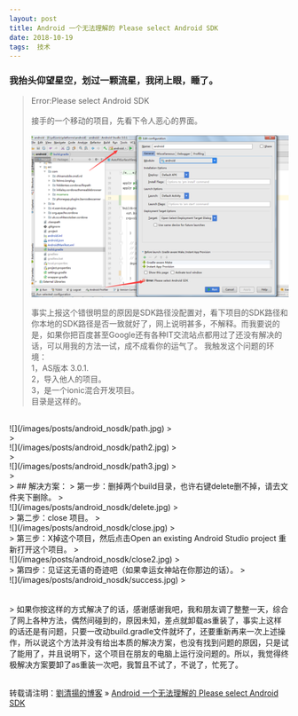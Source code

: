 ```yaml
---
layout: post  
title: Android 一个无法理解的 Please select Android SDK   
date: 2018-10-19  
tags:  技术
---
```

### 我抬头仰望星空，划过一颗流星，我闭上眼，睡了。  

>Error:Please select Android SDK  
> <br/>
> 接手的一个移动的项目，先看下令人恶心的界面。
> <br/>
> <br/>
![](/images/posts/android_nosdk/1.jpg)
> <br/>
> 
> 事实上报这个错很明显的原因是SDK路径没配置对，看下项目的SDK路径和你本地的SDK路径是否一致就好了，网上说明甚多，不解释。而我要说的是，如果你把百度甚至Google还有各种IT交流站点都用过了还没有解决的话，可以用我的方法一试，成不成看你的运气了。
> 我触发这个问题的环境：  
> 1，AS版本 3.0.1.   
> 2，导入他人的项目。   
> 3，是一个ionic混合开发项目。   
> 目录是这样的。  
<br/>
![](/images/posts/android_nosdk/path.jpg)
> <br/>
> <br/>
![](/images/posts/android_nosdk/path2.jpg)
> <br/>
> <br/>
![](/images/posts/android_nosdk/path3.jpg)
> <br/>
> <br/>
> ## 解决方案：  
> 第一步：删掉两个build目录，也许右键delete删不掉，请去文件夹下删除。  
> <br/>
![](/images/posts/android_nosdk/delete.jpg)
> <br/>
> 第二步：close 项目。
> <br/>
![](/images/posts/android_nosdk/close.jpg)
> <br/>
> 第三步：X掉这个项目，然后点击Open an existing Android Studio project 重新打开这个项目。  
> <br/>
![](/images/posts/android_nosdk/close2.jpg)
> <br/>
> 第四步：见证这无语的奇迹吧（如果幸运女神站在你那边的话）。  
> <br/>
![](/images/posts/android_nosdk/success.jpg)
> <br/>

<br/>
<br/>
> 如果你按这样的方式解决了的话，感谢感谢我吧，我和朋友调了整整一天，综合了网上各种方法，偶然间碰到的，原因未知，差点就卸载as重装了，事实上这样的话还是有问题，只要一改动build.gradle文件就坏了，还要重新再来一次上述操作，所以说这个方法并没有给出本质的解决方案，也没有找到问题的原因，只是试了能用了，并且说明下，这个项目在朋友的电脑上运行没问题的。所以，我觉得终极解决方案要卸了as重装一次吧，我暂且不试了，不说了，忙死了。
<br/>
<br/>  


转载请注明：[劉清揚的博客](http://xiongzhoudadi.com) » [ Android 一个无法理解的 Please select Android SDK ](http://xiongzhoudadi.com/2018/10/android-no-sdk/)  